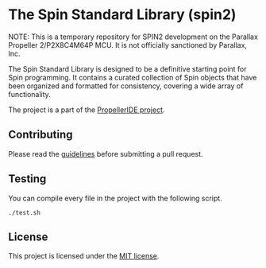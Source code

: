# The Spin Standard Library (spin2)

NOTE: This is a temporary repository for SPIN2 development on the Parallax Propeller 2/P2X8C4M64P MCU. It is not officially sanctioned by Parallax, Inc.

The Spin Standard Library is designed to be a definitive starting point for Spin programming. It contains a
curated collection of Spin objects that have been organized and formatted for consistency, covering a wide array of functionality.

The project is a part of the [PropellerIDE project](https://github.com/parallaxinc/PropellerIDE).

## Contributing

Please read the [guidelines](CONTRIBUTING.md) before submitting a pull request.

## Testing

You can compile every file in the project with the following script.

    ./test.sh

## License

This project is licensed under the [MIT license](LICENSE).

